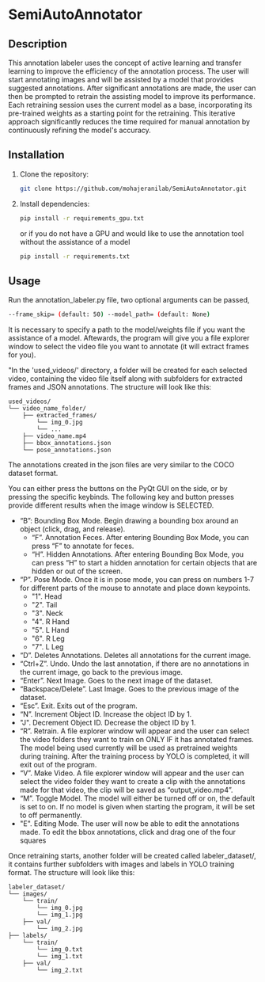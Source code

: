# SemiAutoAnnotator
## Description

This annotation labeler uses the concept of active learning and transfer learning to improve the efficiency of the annotation process.
The user will start annotating images and will be assisted by a model that provides suggested annotations. After significant annotations are made, the user can then be prompted to retrain the assisting model to improve its performance. Each retraining session uses the current model as a base, incorporating its pre-trained weights as a starting point for the retraining. This iterative approach significantly reduces the time required for manual annotation by continuously refining the model's accuracy.


## Installation
1. Clone the repository:
    ```bash
    git clone https://github.com/mohajeranilab/SemiAutoAnnotator.git
    
2. Install dependencies:
    ```bash
    pip install -r requirements_gpu.txt
    ```
    or if you do not have a GPU and would like to use the annotation tool without the assistance of a model
    ```bash
    pip install -r requirements.txt

## Usage
Run the annotation_labeler.py file, two optional arguments can be passed,
```bash
--frame_skip= (default: 50) --model_path= (default: None)
``` 
It is necessary to specify a path to the model/weights file if you want the assistance of a model. Aftewards, the program will give you a file explorer window to select the video file you want to annotate (it will extract frames for you).


"In the 'used_videos/' directory, a folder will be created for each selected video, containing the video file itself along with subfolders for extracted frames and JSON annotations. The structure will look like this:
```plaintext
used_videos/
└── video_name_folder/
    ├── extracted_frames/
        └── img_0.jpg
        └── ...
    ├── video_name.mp4
    ├── bbox_annotations.json
    └── pose_annotations.json
```
The annotations created in the json files are very similar to the COCO dataset format. 

<!-- When the program runs and an image is open, if the model is able to detect bounding boxes, you will have to assign the ID to the box. Simply click in the middle of the box to select the ID, pressing "N" to increase the ID if needed. -->
You can either press the buttons on the PyQt GUI on the side, or by pressing the specific keybinds. The following key and button presses provide different results when the image window is SELECTED.

- “B”: Bounding Box Mode. Begin drawing a bounding box around an object (click, drag, and release).
  - “F”. Annotation Feces. After entering Bounding Box Mode, you can press “F” to annotate for feces.
  - “H”. Hidden Annotations. After entering Bounding Box Mode, you can press “H” to start a hidden annotation for certain objects that are hidden or out of the screen. 
- “P”. Pose Mode. Once it is in pose mode, you can press on numbers 1-7 for different parts of the mouse to annotate and place down keypoints.  
  - "1". Head 
  - "2". Tail
  - "3". Neck
  - "4". R Hand
  - "5". L Hand
  - "6". R Leg
  - "7". L Leg
- “D”. Deletes Annotations. Deletes all annotations for the current image.
- “Ctrl+Z”. Undo. Undo the last annotation, if there are no annotations in the current image, go back to the previous image.
- “Enter”. Next Image. Goes to the next image of the dataset.
- “Backspace/Delete”. Last Image. Goes to the previous image of the dataset.
- “Esc”. Exit. Exits out of the program. 
- “N”. Increment Object ID. Increase the object ID by 1.
- "J". Decrement Object ID. Decrease the object ID by 1. 
- “R”. Retrain. A file explorer window will appear and the user can select the video folders they want to train on ONLY IF it has annotated frames. The model being used currently will be used as pretrained weights during training. After the training process by YOLO is completed, it will exit out of the program.
- “V”. Make Video. A file explorer window will appear and the user can select the video folder they want to create a clip with the annotations made for that video, the clip will be saved as “output_video.mp4”.
- “M”. Toggle Model. The model will either be turned off or on, the default is set to on. If no model is given when starting the program, it will be set to off permanently.
- "E". Editing Mode. The user will now be able to edit the annotations made. To edit the bbox annotations, click and drag one of the four squares



Once retraining starts, another folder will be created called labeler_dataset/, it contains further subfolders with images and labels in YOLO training format. The structure will look like this:
```plaintext
labeler_dataset/
└── images/
    └── train/
        └── img_0.jpg
        └── img_1.jpg
    ├── val/
        └── img_2.jpg
├── labels/
    └── train/
        └── img_0.txt
        └── img_1.txt
    ├── val/
        └── img_2.txt
```

